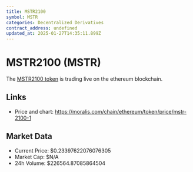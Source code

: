 ```yaml
---
title: MSTR2100
symbol: MSTR
categories: Decentralized Derivatives
contract_address: undefined
updated_at: 2025-01-27T14:35:11.899Z
---
```


# MSTR2100 (MSTR)
The [MSTR2100 token](https://moralis.com/chain/ethereum/token/price/mstr-2100-1) is trading live on the ethereum blockchain.

## Links
- Price and chart: https://moralis.com/chain/ethereum/token/price/mstr-2100-1

## Market Data
- Current Price: $0.23397622076076305
- Market Cap: $N/A
- 24h Volume: $226564.87085864504

